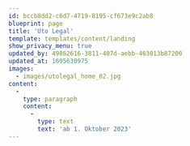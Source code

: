 ```yaml
---
id: bccb8dd2-c6d7-4719-8195-cf673e9c2ab8
blueprint: page
title: 'Uto Legal'
template: templates/content/landing
show_privacy_menu: true
updated_by: 49862616-3811-407d-aebb-463013b87200
updated_at: 1695630975
images:
  - images/utolegal_home_02.jpg
content:
  -
    type: paragraph
    content:
      -
        type: text
        text: 'ab 1. Oktober 2023'
---
```

